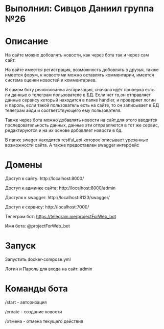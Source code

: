# Выполнил: Сивцов Даниил группа №26
# Описание 
На сайте можно добовлять новости, как через бота так и через сам сайт. 

На сайте имеется регистрация, возможность добовлять в друзья, также имеется форум, к новостями можно оставлять комментарии, имеется система оценки новостей и комментариев. 

В самом боту реализованна авторизация, сначала идёт проверка есть ли данные о телеграм пользователе в БД. Если нет то,он отправляет данные сервису который находится в папке handler, и проверяет логин и пароль, если такой пользователь есть на сайте, то он записывает в БД телеграм айди и соответствующего ему пользователя.

Также через бота можно добавлять новости на сайт,для этого вводится последовательность данных, данные эти отправляются в тот же сервис, редактируются и на их основе добовляет новости в бд. 

В папке swager находится  restful_api которое описывает урезанные возможности сайта. А также предоставлен swagger интерфейс
# Домены
Доступ к сайту: http://localhost:8000/

Доступ к админке сайта: http://localhost:8000/admin

Доступк к swagger: http://localhost:8123/swagger/

Доступ к сервису: http://localhost:7000/

Телеграм бот: https://telegram.me/projectForWeb_bot

Имя бота: @projectForWeb_bot

# Запуск 
Запустить docker-compose.yml

Логин и Пароль для входа на сайт: admin

# Команды бота
/start - авторизация 

/create - создание новости

/отмена - отмена текущего действия
